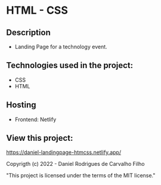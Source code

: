 # HTML - CSS

## Description

- Landing Page for a technology event.

## Technologies used in the project:

- CSS
- HTML

## Hosting

- Frontend: Netlify

## View this project:

https://daniel-landingpage-htmcss.netlify.app/

Copyrigth (c) 2022 - Daniel Rodrigues de Carvalho Filho

"This project is licensed under the terms of the MIT license."
